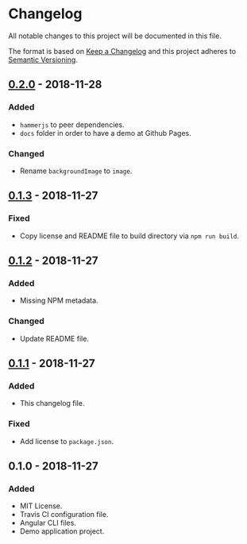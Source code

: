 # Changelog
All notable changes to this project will be documented in this file.

The format is based on [Keep a Changelog](http://keepachangelog.com/en/1.0.0/)
and this project adheres to [Semantic Versioning](http://semver.org/spec/v2.0.0.html).

## [0.2.0] - 2018-11-28
### Added
- `hammerjs` to peer dependencies.
- `docs` folder in order to have a demo at Github Pages.

### Changed
- Rename `backgroundImage` to `image`.

## [0.1.3] - 2018-11-27
### Fixed
- Copy license and README file to build directory via `npm run build`.

## [0.1.2] - 2018-11-27
### Added
- Missing NPM metadata.

### Changed
- Update README file.

## [0.1.1] - 2018-11-27
### Added
- This changelog file.

### Fixed
- Add license to `package.json`.

## 0.1.0 - 2018-11-27
### Added
- MIT License.
- Travis CI configuration file.
- Angular CLI files.
- Demo application project.

[0.2.0]: https://github.com/gbrlsnchs/material2-carousel/compare/v0.1.3...v0.2.0
[0.1.3]: https://github.com/gbrlsnchs/material2-carousel/compare/v0.1.2...v0.1.3
[0.1.2]: https://github.com/gbrlsnchs/material2-carousel/compare/v0.1.1...v0.1.2
[0.1.1]: https://github.com/gbrlsnchs/material2-carousel/compare/v0.1.0...v0.1.1
